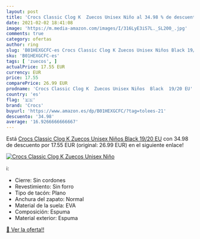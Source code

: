 ```yaml
---
layout: post
title: 'Crocs Classic Clog K  Zuecos Unisex Niño al 34.98 % de descuento'
date: 2021-02-02 18:41:08
image: 'https://m.media-amazon.com/images/I/316LyE3iS7L._SL200_.jpg'
comments: true
category: ofertas
author: ring
slug: 'B01HEXGCFC-es Crocs Classic Clog K Zuecos Unisex Niños Black 19/20 EU'
sku: 'B01HEXGCFC-es'
tags: [ 'zuecos', ]
actualPrice: 17.55 EUR
currency: EUR
price: 17.55
comparePrice: 26.99 EUR
prodname: 'Crocs Classic Clog K  Zuecos Unisex Niños  Black  19/20 EU'
country: 'es'
flag: '🇪🇸'
brand: 'Crocs'
buyurl: 'https://www.amazon.es/dp/B01HEXGCFC/?tag=tolees-21'
descuento: '34.98'
average: '16.9266666666667'
---
```


Está [Crocs Classic Clog K  Zuecos Unisex Niños  Black  19/20 EU](https://www.amazon.es/dp/B01HEXGCFC/?tag=tolees-21) con 34.98 de descuento por 17.55 EUR (original: 26.99 EUR) en el siguiente enlace!

[![Crocs Classic Clog K  Zuecos Unisex Niño](https://m.media-amazon.com/images/I/316LyE3iS7L._SL200_.jpg)](https://www.amazon.es/dp/B01HEXGCFC/?tag=tolees-21)

ℹ️:

- Cierre: Sin cordones
- Revestimiento: Sin forro
- Tipo de tacón: Plano
- Anchura del zapato: Normal
- Material de la suela: EVA
- Composición: Espuma
- Material exterior: Espuma

[🛒 Ver la oferta!!](https://www.amazon.es/dp/B01HEXGCFC/?tag=tolees-21)
